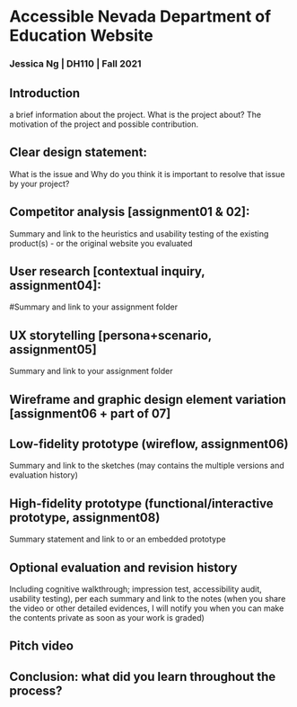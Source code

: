 # Accessible Nevada Department of Education Website

### Jessica Ng | DH110 | Fall 2021

## Introduction

a brief information about the project. What is the project about? The motivation of the project and possible contribution.

## Clear design statement:

What is the issue and Why do you think it is important to resolve that issue by your project?

## Competitor analysis [assignment01 & 02]:

 Summary and link to the heuristics and usability testing of the existing product(s) - or the original website you evaluated

## User research [contextual inquiry, assignment04]:

#Summary and link to your assignment folder

## UX storytelling [persona+scenario, assignment05]

Summary and link to your assignment folder

## Wireframe and graphic design element variation [assignment06 + part of 07]

## Low-fidelity prototype (wireflow, assignment06)

Summary and link to the sketches (may contains the multiple versions and evaluation history)

## High-fidelity prototype (functional/interactive prototype, assignment08)

Summary statement and link to or an embedded prototype

## Optional evaluation and revision history

Including cognitive walkthrough; impression test, accessibility audit, usability testing), per each summary and link to the notes (when you share the video or other detailed evidences, I will notify you when you can make the contents private as soon as your work is graded)

## Pitch video

## Conclusion: what did you learn throughout the process?
